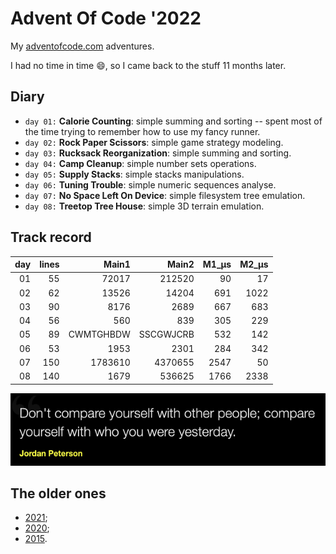 # Advent Of Code '2022

My [adventofcode.com](https://adventofcode.com) adventures.<br />

I had no time in time 😄, so I came back to the stuff 11 months later.

## Diary

* `day 01:` **Calorie Counting**: simple summing and sorting -- spent most of the time trying to remember how to use my fancy runner.
* `day 02:` **Rock Paper Scissors**: simple game strategy modeling.
* `day 03:` **Rucksack Reorganization**: simple summing and sorting.
* `day 04:` **Camp Cleanup**: simple number sets operations.
* `day 05:` **Supply Stacks**: simple stacks manipulations.
* `day 06:` **Tuning Trouble**: simple numeric sequences analyse.
* `day 07:` **No Space Left On Device**: simple filesystem tree emulation.
* `day 08:` **Treetop Tree House**: simple 3D terrain emulation.

## Track record
| day|lines|Main1|Main2|M1_µs|M2_µs|
|---:|---:|---:|---:|---:|---:|
|01|55|72017|212520|90|17| |55| |55| |55|
|02|62|13526|14204|691|1022| |62| |62| |62|
|03|90|8176|2689|667|683| |90| |90| |90|
|04|56|560|839|305|229| |56| |56| |56|
|05|89|CWMTGHBDW|SSCGWJCRB|532|142| |89| |89| |89|
|06|53|1953|2301|284|342| |53| |53| |53|
|07|150|1783610|4370655|2547|50| |150| |150| |150|
|08|140|1679|536625|1766|2338| |140| |140| |140|

![](quote.png)

## The older ones
* [2021](https://github.com/valango/adventOfCode_2021);
* [2020](https://github.com/valango/adventOfCode);
* [2015](https://github.com/valango/AdventOfCode_2015).
